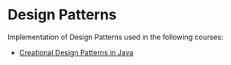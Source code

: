 # Design Patterns
Implementation of Design Patterns used in the following courses: 
- [Creational Design Patterns in Java](https://app.pluralsight.com/library/courses/design-patterns-java-creational)
